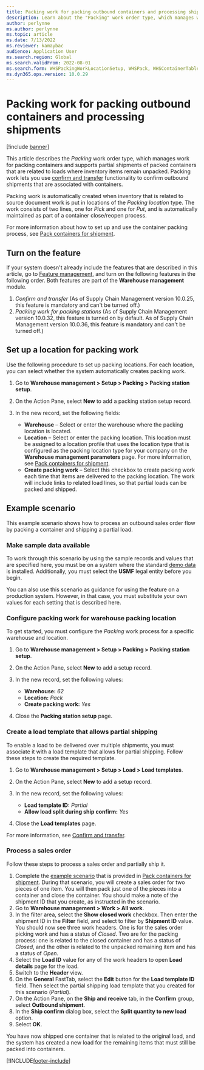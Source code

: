```yaml
---
title: Packing work for packing outbound containers and processing shipments
description: Learn about the "Packing" work order type, which manages work for packing containers and supports partial shipments of packed containers.
author: perlynne
ms.author: perlynne
ms.topic: article
ms.date: 7/13/2022
ms.reviewer: kamaybac
audience: Application User
ms.search.region: Global
ms.search.validFrom: 2022-08-01
ms.search.form: WHSPackingWorkLocationSetup, WHSPack, WHSContainerTable
ms.dyn365.ops.version: 10.0.29
---
```


# Packing work for packing outbound containers and processing shipments

[!include [banner](../../includes/banner.md)]

This article describes the *Packing* work order type, which manages work for packing containers and supports partial shipments of packed containers that are related to loads where inventory items remain unpacked. Packing work lets you use [confirm and transfer](confirm-and-transfer.md) functionality to confirm outbound shipments that are associated with containers.

Packing work is automatically created when inventory that is related to source document work is put in locations of the *Packing location* type. The work consists of two lines, one for *Pick* and one for *Put*, and is automatically maintained as part of a container close/reopen process.

For more information about how to set up and use the container packing process, see [Pack containers for shipment](packing-containers.md).

## Turn on the feature

If your system doesn't already include the features that are described in this article, go to [Feature management](../../fin-ops-core/fin-ops/get-started/feature-management/feature-management-overview.md), and turn on the following features in the following order. Both features are part of the **Warehouse management** module.

1. *Confirm and transfer* (As of Supply Chain Management version 10.0.25, this feature is mandatory and can't be turned off.)
1. *Packing work for packing stations* (As of Supply Chain Management version 10.0.32, this feature is turned on by default. As of Supply Chain Management version 10.0.36, this feature is mandatory and can't be turned off.)

## Set up a location for packing work

Use the following procedure to set up packing locations. For each location, you can select whether the system automatically creates packing work.

1. Go to **Warehouse management \> Setup \> Packing \> Packing station setup**.
1. On the Action Pane, select **New** to add a packing station setup record.
1. In the new record, set the following fields:

    - **Warehouse** – Select or enter the warehouse where the packing location is located.
    - **Location** – Select or enter the packing location. This location must be assigned to a location profile that uses the location type that is configured as the packing location type for your company on the **Warehouse management parameters** page. For more information, see [Pack containers for shipment](packing-containers.md).
    - **Create packing work** – Select this checkbox to create packing work each time that items are delivered to the packing location. The work will include links to related load lines, so that partial loads can be packed and shipped.

## Example scenario

This example scenario shows how to process an outbound sales order flow by packing a container and shipping a partial load.

### Make sample data available

To work through this scenario by using the sample records and values that are specified here, you must be on a system where the standard [demo data](../../fin-ops-core/fin-ops/get-started/demo-data.md) is installed. Additionally, you must select the **USMF** legal entity before you begin.

You can also use this scenario as guidance for using the feature on a production system. However, in that case, you must substitute your own values for each setting that is described here.

### Configure packing work for warehouse packing location

To get started, you must configure the *Packing* work process for a specific warehouse and location.

1. Go to **Warehouse management \> Setup \> Packing \> Packing station setup**.
1. On the Action Pane, select **New** to add a setup record.
1. In the new record, set the following values:

    - **Warehouse:** *62*
    - **Location:** *Pack*
    - **Create packing work:** *Yes*

1. Close the **Packing station setup** page.

### Create a load template that allows partial shipping

To enable a load to be delivered over multiple shipments, you must associate it with a load template that allows for partial shipping. Follow these steps to create the required template.

1. Go to **Warehouse management \> Setup \> Load \> Load templates**.
1. On the Action Pane, select **New** to add a setup record.
1. In the new record, set the following values:

    - **Load template ID:** *Partial*
    - **Allow load split during ship confirm:** *Yes*

1. Close the **Load templates** page.

For more information, see [Confirm and transfer](Confirm-and-transfer.md).

### Process a sales order

Follow these steps to process a sales order and partially ship it.

1. Complete the [example scenario](packing-containers.md#scenario) that is provided in [Pack containers for shipment](packing-containers.md). During that scenario, you will create a sales order for two pieces of one item. You will then pack just one of the pieces into a container and close the container. You should make a note of the shipment ID that you create, as instructed in the scenario.
1. Go to **Warehouse management \> Work \> All work**.
1. In the filter area, select the **Show closed work** checkbox. Then enter the shipment ID in the **Filter** field, and select to filter by **Shipment ID** value. You should now see three work headers. One is for the sales order picking work and has a status of *Closed*. Two are for the packing process: one is related to the closed container and has a status of *Closed*, and the other is related to the unpacked remaining item and has a status of *Open*.
1. Select the **Load ID** value for any of the work headers to open **Load details** page for the load.
1. Switch to the **Header** view.
1. On the **General** FastTab, select the **Edit** button for the **Load template ID** field. Then select the partial shipping load template that you created for this scenario (*Partial*).
1. On the Action Pane, on the **Ship and receive** tab, in the **Confirm** group, select **Outbound shipment**.
1. In the **Ship confirm** dialog box, select the **Split quantity to new load** option.
1. Select **OK**.

You have now shipped one container that is related to the original load, and the system has created a new load for the remaining items that must still be packed into containers.

[!INCLUDE[footer-include](../../includes/footer-banner.md)]
